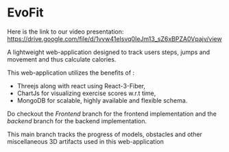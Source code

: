 # EvoFit

Here is the link to our video presentation:
https://drive.google.com/file/d/1vvw41eIsvq0IeJm13_sZ6xBPZA0Vpajv/view

A lightweight web-application designed to track users steps, jumps and movement and thus calculate calories.

This web-application utilizes the benefits of :
- Threejs along with react using React-3-Fiber,
- ChartJs for visualizing exercise scores w.r.t time,
- MongoDB for scalable, highly available and flexible schema.

Do checkout the *Frontend* branch for the frontend implementation and the *backend* branch for the backend implementation.

This main branch tracks the progress of models, obstacles and other miscellaneous 3D artifacts used in this web-application

